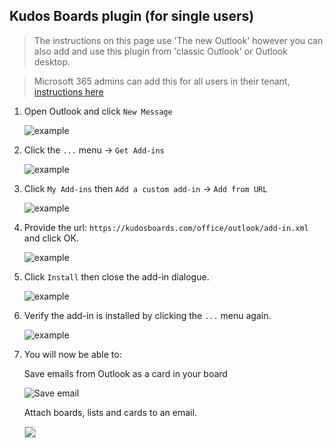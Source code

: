 ## Kudos Boards plugin (for single users)

> The instructions on this page use 'The new Outlook' however you can also add and use this plugin from 'classic Outlook' or Outlook desktop.

> Microsoft 365 admins can add this for all users in their tenant, [instructions here](/boards/msgraph/outlook/)

1. Open Outlook and click `New Message`

      ![example](/assets/msgraph/outlook_personal1.png)


1. Click the `...` menu -> `Get Add-ins`

      ![example](/assets/msgraph/outlook_personal2.png)

1. Click `My Add-ins` then `Add a custom add-in` -> `Add from URL`

      ![example](/assets/msgraph/outlook_personal3.png)

1. Provide the url: `https://kudosboards.com/office/outlook/add-in.xml` and click OK.

      ![example](/assets/msgraph/outlook_personal4.png)

1. Click `Install` then close the add-in dialogue.

      ![example](/assets/msgraph/outlook_personal5.png)

1. Verify the add-in is installed by clicking the `...` menu again.

      ![example](/assets/msgraph/outlook_personal6.png)

1. You will now be able to:

    Save emails from Outlook as a card in your board

    ![Save email](/assets/msgraph/outlook_create.png)

    Attach boards, lists and cards to an email.

    <img src="/assets/msgraph/outlook_attach.png" style="border: 1px solid #ccc;" />
